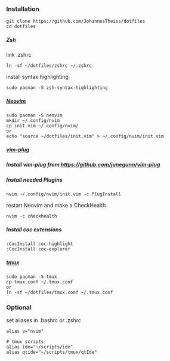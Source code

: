 ### Installation
```
git clone https://github.com/JohannesTheiss/dotfiles
cd dotfiles
```

##### Zsh
link .zshrc
```
ln -sf ~/dotfiles/zshrc ~/.zshrc
```
install syntax highlighting
```
sudo pacman -S zsh-syntax-highlighting
```

##### [Neovim](https://neovim.io/)
```
sudo pacman -S neovim
mkdir ~/.config/nvim
cp init.vim ~/.config/nvim/
or
echo "source ~/dotfiles/init.vim" > ~/.config/nvim/init.vim
```
##### [vim-plug](https://github.com/junegunn/vim-plug)
##### Install vim-plug from https://github.com/junegunn/vim-plug
##### Install needed Plugins
```
nvim ~/.config/nvim/init.vim -c PlugInstall
```
restart Neovim
and make a CheckHealth
```
nvim -c checkhealth
```
##### Install coc extensions
```
:CocInstall coc-highlight
:CocInstall coc-explorer
```

##### [tmux](https://github.com/tmux/tmux)
```
sudo pacman -S tmux
cp tmux.conf ~/.tmux.conf
or
ln -sf ~/dotfiles/tmux.conf ~/.tmux.conf
```

### Optional
set aliases in .bashrc or .zshrc 
```
alias v="nvim"

# tmux scripts
alias ide="~/scripts/ide"
alias qtide="~/scripts/tmux/qtIde"
```
